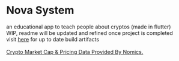 # Nova System
 an educational app to teach people about cryptos (made in flutter) <br>
 WIP, readme will be updated and refined once project is completed <br>
 visit [here](https://nightly.link/The-NOVA-System/nova_app/workflows/flutter/main) for up to date build artifacts
<br><br>
[Crypto Market Cap & Pricing Data Provided By Nomics.](https://nomics.com/)
